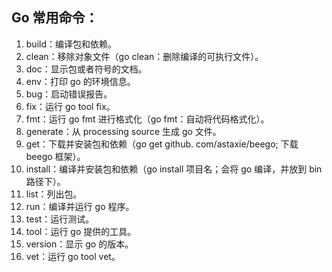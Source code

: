 ## Go 常用命令：
1. build：编译包和依赖。
2. clean：移除对象文件（go clean：删除编译的可执行文件）。
3. doc：显示包或者符号的文档。
4. env：打印 go 的环境信息。
5. bug：启动错误报告。
6. fix：运行 go tool fix。
7. fmt：运行 go fmt 进行格式化（go fmt：自动将代码格式化）。
8. generate：从 processing source 生成 go 文件。
9. get：下载并安装包和依赖（go get github. com/astaxie/beego; 下载 beego 框架）。
10. install：编译并安装包和依赖（go install 项目名；会将 go 编译，并放到 bin 路径下）。
11. list：列出包。
12. run：编译并运行 go 程序。
13. test：运行测试。
14. tool：运行 go 提供的工具。
15. version：显示 go 的版本。
16. vet：运行 go tool vet。
